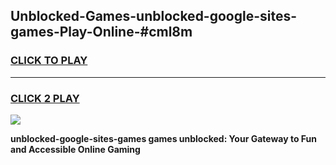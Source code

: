 
## Unblocked-Games-unblocked-google-sites-games-Play-Online-#cml8m
<h3>
<a href="https://premium.freeplayer.one?title=unblocked-google-sites-games&ref=27F">CLICK TO PLAY</a></h3>
<hr>

<h3>
<a href="https://premium.freeplayer.one?title=unblocked-google-sites-games&ref=27F">CLICK 2 PLAY</a>
  
</h3>

<a href="https://premium.freeplayer.one?title=unblocked-google-sites-games&ref=27F"><img src="https://clearcache.store/games.png"></a>


**unblocked-google-sites-games games unblocked: Your Gateway to Fun and Accessible Online Gaming**
